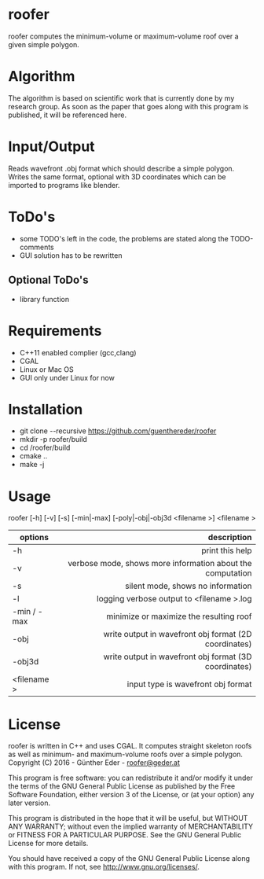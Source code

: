 # roofer

roofer computes the minimum-volume or maximum-volume roof over a given simple polygon.

# Algorithm

The algorithm is based on scientific work that is currently done by my research group.
As soon as the paper that goes along with this program is published, it will be referenced here. 

# Input/Output

Reads wavefront .obj format which should describe a simple polygon. Writes the
same format, optional with 3D coordinates which can be imported to programs like
blender.

# ToDo's
- some TODO's left in the code, the problems are stated along the TODO-comments
- GUI solution has to be rewritten

## Optional ToDo's
- library function

# Requirements 
- C++11 enabled complier (gcc,clang)
- CGAL
- Linux or Mac OS
- GUI only under Linux for now

# Installation

- git clone --recursive https://github.com/guenthereder/roofer
- mkdir -p roofer/build
- cd /roofer/build
- cmake ..
- make -j 

# Usage

roofer [-h] [-v] [-s] [-min|-max] [-poly|-obj|-obj3d &lt;filename &gt;] &lt;filename &gt;

| options        | description           |
| ------------- | -------------:|
|  -h           |         print this help |
|  -v           |         verbose mode, shows more information about the computation |
|  -s           |         silent mode, shows no information |
|  -l           |         logging verbose output to &lt;filename &gt;.log |
|  -min / -max |          minimize or maximize the resulting roof |
|  -obj      |            write output in wavefront obj format (2D coordinates) |
|  -obj3d   |             write output in wavefront obj format (3D coordinates) |
|  &lt;filename &gt; |           input type is wavefront obj format |

# License
roofer is written in C++ and uses CGAL.  It computes straight skeleton roofs
as well as minimum- and maximum-volume roofs over a simple polygon.
Copyright (C) 2016 - Günther Eder - roofer@geder.at

This program is free software: you can redistribute it and/or modify
it under the terms of the GNU General Public License as published by
the Free Software Foundation, either version 3 of the License, or
(at your option) any later version.

This program is distributed in the hope that it will be useful,
but WITHOUT ANY WARRANTY; without even the implied warranty of
MERCHANTABILITY or FITNESS FOR A PARTICULAR PURPOSE.  See the
GNU General Public License for more details.

You should have received a copy of the GNU General Public License
along with this program.  If not, see <http://www.gnu.org/licenses/>.

